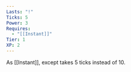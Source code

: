 ```yaml
---
Lasts: "!"
Ticks: 5
Power: 3
Requires:
  - "[[Instant]]"
Tier: 1
XP: 2
---
```


As [[Instant]], except takes 5 ticks instead of 10.